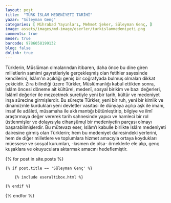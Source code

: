 ```yaml
---
layout: post
title:  "TÜRK İSLAM MEDENİYETİ TARİHİ"
yazar: "Süleyman Genç"
categories: [ Mihrabad Yayınları, Mehmet Şeker, Süleyman Genç, ]
image: assets/images/md-image/eserler/turkislammedeniyeti.png
comments: true
meser: true
barcode: 9786058199132
blog: false
dolink: true
---
```


Türklerin, Müslüman olmalarından itibaren, daha önce bu dine giren milletlerin samimi gayretleriyle gerçekleşmiş olan fetihler sayesinde kendilerini, İslâm’ın açıldığı geniş bir coğrafyada bulmuş olmaları dikkat çekicidir.
Zira bilindiği üzere Türkler, Müslümanlığı kabul ettikten sonra, İslâm öncesi döneme ait kültürel, medenî, sosyal birikim ve bazı değerleri, İslâmî değerler ile mezcetmek suretiyle yeni bir tarih, kültür ve medeniyet inşa sürecine girmişlerdir. Bu süreçte Türkler, yeni bir ruh, yeni bir kimlik ve dinamizmle kurdukları yeni devletler vasıtası ile dünyaya açılıp aşk ile imanı, insaf ile adâleti, müsamaha ile aklı mantığı bütünleştirip, bilgiye ve ilmî araştırmaya değer vererek tarih sahnesinde yapıcı ve hamleci bir rol üstlenmişler ve dolayısıyla cihanşümul bir medeniyetin parçası olmayı başarabilmişlerdir.
Bu mütevazı eser, İslâm’ı kabulle birlikte İslâm medeniyeti dairesine girmiş olan Türklerin; hem bu medeniyet dairesindeki yerlerini, hem de diğer milletlere ve toplumlara hizmet amacıyla ortaya koydukları müessese ve sosyal kurumları, -kısmen de olsa- örneklerle ele alıp, genç kuşaklara ve okuyuculara aktarmak amacını hedeflemiştir.



{% for post in site.posts %}

    {% if post.title == 'Süleyman Genç' %}

        {% include eseraltibox.html %}

    {% endif %}

{% endfor %}
